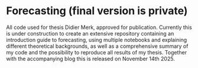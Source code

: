 # Forecasting (final version is private)

All code used for thesis Didier Merk, approved for publication. Currently this is under construction to create an extensive repository containing an introduction guide to forecasting, using multiple notebooks and explaining different theoretical backgrounds, as well as a comprehensive summary of my code and the possibility to reproduce all results of my thesis. Together with the accompanying blog this is released on November 14th 2025. 
